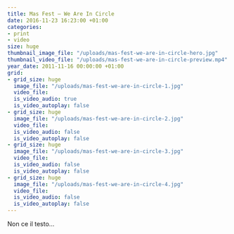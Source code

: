 ```yaml
---
title: Mas Fest – We Are In Circle
date: 2016-11-23 16:23:00 +01:00
categories:
- print
- video
size: huge
thumbnail_image_file: "/uploads/mas-fest-we-are-in-circle-hero.jpg"
thumbnail_video_file: "/uploads/mas-fest-we-are-in-circle-preview.mp4"
year_date: 2011-11-16 00:00:00 +01:00
grid:
- grid_size: huge
  image_file: "/uploads/mas-fest-we-are-in-circle-1.jpg"
  video_file: 
  is_video_audio: true
  is_video_autoplay: false
- grid_size: huge
  image_file: "/uploads/mas-fest-we-are-in-circle-2.jpg"
  video_file: 
  is_video_audio: false
  is_video_autoplay: false
- grid_size: huge
  image_file: "/uploads/mas-fest-we-are-in-circle-3.jpg"
  video_file: 
  is_video_audio: false
  is_video_autoplay: false
- grid_size: huge
  image_file: "/uploads/mas-fest-we-are-in-circle-4.jpg"
  video_file: 
  is_video_audio: false
  is_video_autoplay: false
---
```


Non ce il testo…